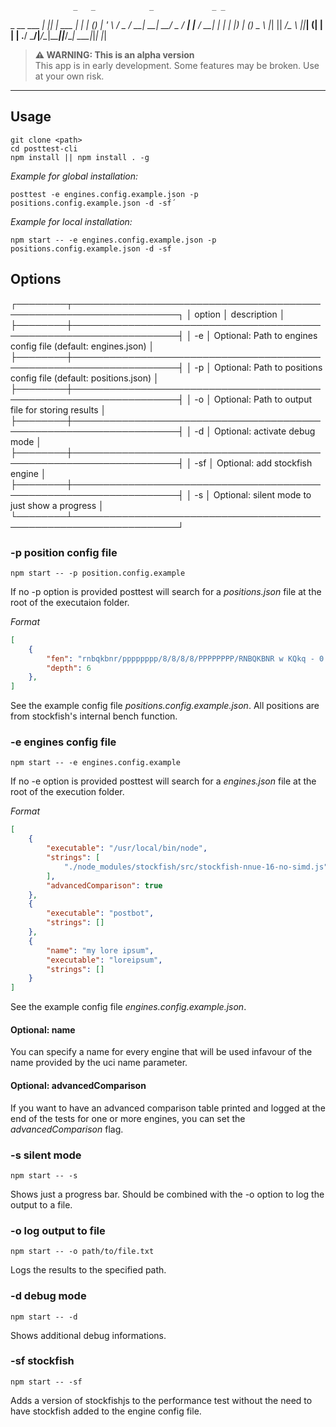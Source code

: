                   _   _            _             _ _
  _ __   ___  ___| |_| |_ ___  ___| |_       ___| (_)
 | '_ \ / _ \/ __| __| __/ _ \/ __| __|____ / __| | |
 | |_) | (_) \__ \ |_| ||  __/\__ \ ||_____| (__| | |
 | .__/ \___/|___/\__|\__\___||___/\__|     \___|_|_|
 |_|

> **⚠ WARNING: This is an alpha version**  
> This app is in early development. Some features may be broken. Use at your own risk.
----------

## Usage

```
git clone <path>
cd posttest-cli
npm install || npm install . -g
```

*Example for global installation:*
```
posttest -e engines.config.example.json -p positions.config.example.json -d -sf´
```

*Example for local installation:*
```
npm start -- -e engines.config.example.json -p positions.config.example.json -d -sf
```

## Options
┌────────┬───────────────────────────────────────────────────────────────────┐
│ option │ description                                                       │
├────────┼───────────────────────────────────────────────────────────────────┤
│ -e     │ Optional: Path to engines config file (default: engines.json)     │
├────────┼───────────────────────────────────────────────────────────────────┤
│ -p     │ Optional: Path to positions config file (default: positions.json) │
├────────┼───────────────────────────────────────────────────────────────────┤
│ -o     │ Optional: Path to output file for storing results                 │
├────────┼───────────────────────────────────────────────────────────────────┤
│ -d     │ Optional: activate debug mode                                     │
├────────┼───────────────────────────────────────────────────────────────────┤
│ -sf    │ Optional: add stockfish engine                                    │
├────────┼───────────────────────────────────────────────────────────────────┤
│ -s     │ Optional: silent mode to just show a progress                     │
└────────┴───────────────────────────────────────────────────────────────────┘

### -p position config file

```
npm start -- -p position.config.example
```

If no -p option is provided posttest will search for a _positions.json_ file at the root of the executaion folder. 

*Format*
```json
[
    {
        "fen": "rnbqkbnr/pppppppp/8/8/8/8/PPPPPPPP/RNBQKBNR w KQkq - 0 1",
        "depth": 6
    },
]
```

See the example config file _positions.config.example.json_. All positions are from stockfish's internal bench function.

### -e engines config file

```
npm start -- -e engines.config.example
```

If no -e option is provided posttest will search for a _engines.json_ file at the root of the execution folder. 

*Format*
```json
[
    {
        "executable": "/usr/local/bin/node",
        "strings": [
            "./node_modules/stockfish/src/stockfish-nnue-16-no-simd.js"
        ],
        "advancedComparison": true
    },
    {
        "executable": "postbot",
        "strings": []
    },
    {
        "name": "my lore ipsum",
        "executable": "loreipsum",
        "strings": []
    }
]
```

See the example config file _engines.config.example.json_.

#### Optional: name
You can specify a name for every engine that will be used infavour of the name provided by the uci name parameter.

#### Optional: advancedComparison
If you want to have an advanced comparison table printed and logged at the end of the tests for one or more engines, you can set the _advancedComparison_ flag.

### -s silent mode

```
npm start -- -s
```

Shows just a progress bar. Should be combined with the -o option to log the output to a file.

### -o log output to file

```
npm start -- -o path/to/file.txt
```

Logs the results to the specified path.

### -d debug mode

```
npm start -- -d
```

Shows additional debug informations.

### -sf stockfish

```
npm start -- -sf
```

Adds a version of stockfishjs to the performance test without the need to have stockfish added to the engine config file.


